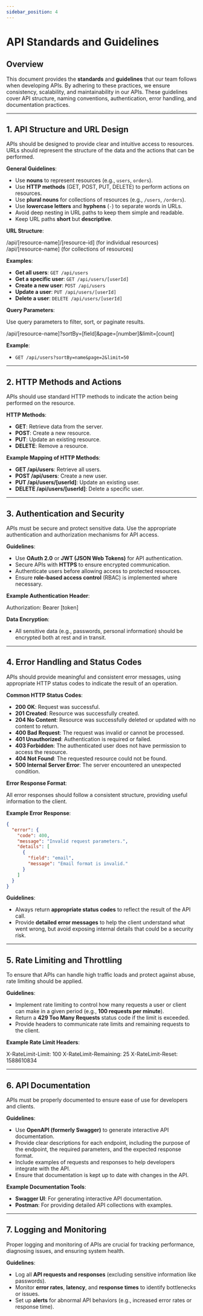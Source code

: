 ```yaml
---
sidebar_position: 4
---
```


# API Standards and Guidelines

## Overview

This document provides the **standards** and **guidelines** that our team follows when developing APIs. By adhering to these practices, we ensure consistency, scalability, and maintainability in our APIs. These guidelines cover API structure, naming conventions, authentication, error handling, and documentation practices.

---

## 1. API Structure and URL Design

APIs should be designed to provide clear and intuitive access to resources. URLs should represent the structure of the data and the actions that can be performed.

**General Guidelines**:

- Use **nouns** to represent resources (e.g., `users`, `orders`).
- Use **HTTP methods** (GET, POST, PUT, DELETE) to perform actions on resources.
- Use **plural nouns** for collections of resources (e.g., `/users`, `/orders`).
- Use **lowercase letters** and **hyphens** (`-`) to separate words in URLs.
- Avoid deep nesting in URL paths to keep them simple and readable.
- Keep URL paths **short** but **descriptive**.

**URL Structure**:

/api/[resource-name]/[resource-id] (for individual resources) /api/[resource-name] (for collections of resources)

**Examples**:

- **Get all users**: `GET /api/users`
- **Get a specific user**: `GET /api/users/[userId]`
- **Create a new user**: `POST /api/users`
- **Update a user**: `PUT /api/users/[userId]`
- **Delete a user**: `DELETE /api/users/[userId]`

**Query Parameters**:

Use query parameters to filter, sort, or paginate results.

/api/[resource-name]?sortBy=[field]&page=[number]&limit=[count]

**Example**:

- `GET /api/users?sortBy=name&page=2&limit=50`

---

## 2. HTTP Methods and Actions

APIs should use standard HTTP methods to indicate the action being performed on the resource.

**HTTP Methods**:

- **GET**: Retrieve data from the server.
- **POST**: Create a new resource.
- **PUT**: Update an existing resource.
- **DELETE**: Remove a resource.

**Example Mapping of HTTP Methods**:

- **GET /api/users**: Retrieve all users.
- **POST /api/users**: Create a new user.
- **PUT /api/users/[userId]**: Update an existing user.
- **DELETE /api/users/[userId]**: Delete a specific user.

---

## 3. Authentication and Security

APIs must be secure and protect sensitive data. Use the appropriate authentication and authorization mechanisms for API access.

**Guidelines**:

- Use **OAuth 2.0** or **JWT (JSON Web Tokens)** for API authentication.
- Secure APIs with **HTTPS** to ensure encrypted communication.
- Authenticate users before allowing access to protected resources.
- Ensure **role-based access control** (RBAC) is implemented where necessary.

**Example Authentication Header**:

Authorization: Bearer [token]

**Data Encryption**:

- All sensitive data (e.g., passwords, personal information) should be encrypted both at rest and in transit.

---

## 4. Error Handling and Status Codes

APIs should provide meaningful and consistent error messages, using appropriate HTTP status codes to indicate the result of an operation.

**Common HTTP Status Codes**:

- **200 OK**: Request was successful.
- **201 Created**: Resource was successfully created.
- **204 No Content**: Resource was successfully deleted or updated with no content to return.
- **400 Bad Request**: The request was invalid or cannot be processed.
- **401 Unauthorized**: Authentication is required or failed.
- **403 Forbidden**: The authenticated user does not have permission to access the resource.
- **404 Not Found**: The requested resource could not be found.
- **500 Internal Server Error**: The server encountered an unexpected condition.

**Error Response Format**:

All error responses should follow a consistent structure, providing useful information to the client.

**Example Error Response**:

```json
{
  "error": {
    "code": 400,
    "message": "Invalid request parameters.",
    "details": [
      {
        "field": "email",
        "message": "Email format is invalid."
      }
    ]
  }
}
```

**Guidelines**:

- Always return **appropriate status codes** to reflect the result of the API call.
- Provide **detailed error messages** to help the client understand what went wrong, but avoid exposing internal details that could be a security risk.

---

## 5. Rate Limiting and Throttling

To ensure that APIs can handle high traffic loads and protect against abuse, rate limiting should be applied.

**Guidelines**:

- Implement rate limiting to control how many requests a user or client can make in a given period (e.g., **100 requests per minute**).
- Return a **429 Too Many Requests** status code if the limit is exceeded.
- Provide headers to communicate rate limits and remaining requests to the client.

**Example Rate Limit Headers**:

X-RateLimit-Limit: 100 X-RateLimit-Remaining: 25 X-RateLimit-Reset: 1588610834

---

## 6. API Documentation

APIs must be properly documented to ensure ease of use for developers and clients.

**Guidelines**:

- Use **OpenAPI (formerly Swagger)** to generate interactive API documentation.
- Provide clear descriptions for each endpoint, including the purpose of the endpoint, the required parameters, and the expected response format.
- Include examples of requests and responses to help developers integrate with the API.
- Ensure that documentation is kept up to date with changes in the API.

**Example Documentation Tools**:

- **Swagger UI**: For generating interactive API documentation.
- **Postman**: For providing detailed API collections with examples.

---

## 7. Logging and Monitoring

Proper logging and monitoring of APIs are crucial for tracking performance, diagnosing issues, and ensuring system health.

**Guidelines**:

- Log all **API requests and responses** (excluding sensitive information like passwords).
- Monitor **error rates**, **latency**, and **response times** to identify bottlenecks or issues.
- Set up **alerts** for abnormal API behaviors (e.g., increased error rates or response time).
